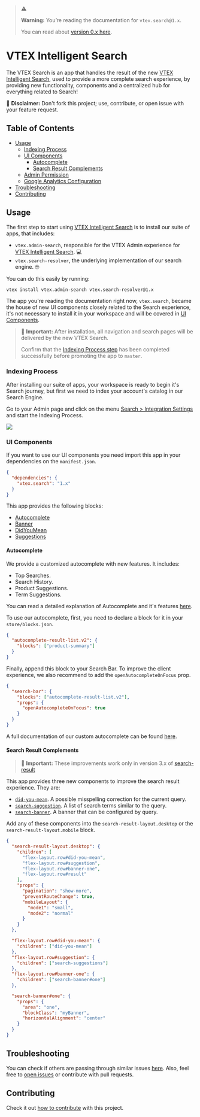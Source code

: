 > :warning:
>
> **Warning:** You’re reading the documentation for `vtex.search@1.x`.
>
> You can read about [version 0.x here](https://github.com/vtex-apps/search/tree/0.x).

# VTEX Intelligent Search

The VTEX Search is an app that handles the result of the new [VTEX Intelligent Search](https://help.vtex.com/tracks/vtex-intelligent-search),
used to provide a more complete search experience, by providing new functionality, components and a centralized hub for everything related to Search!

:loudspeaker: **Disclaimer:** Don't fork this project; use, contribute, or open issue with your feature request.

## Table of Contents

- [Usage](#usage)
  - [Indexing Process](#indexing-process)
  - [UI Components](#ui-components)
    - [Autocomplete](#autocomplete)
    - [Search Result Complements](#search-result-complements)
  - [Admin Permission](#admin-permission)
  - [Google Analytics Configuration](#google-analytics-configuration)
- [Troubleshooting](#troubleshooting)
- [Contributing](#contributing)

## Usage

The first step to start using [VTEX Intelligent Search](https://help.vtex.com/tracks/vtex-intelligent-search) is to install
our suite of apps, that includes:

- `vtex.admin-search`, responsible for the VTEX Admin experience for [VTEX Intelligent Search](https://help.vtex.com/tracks/vtex-intelligent-search). :computer:
- `vtex.search-resolver`, the underlying implementation of our search engine. :nerd_face:

You can do this easily by running:

```sh
vtex install vtex.admin-search vtex.search-resolver@1.x
```

The app you're reading the documentation right now, `vtex.search`, became the house of new UI components closely
related to the Search experience, it's not necessary to install it in your workspace and will be covered in [UI Components](#ui-components).

> :loudspeaker: **Important:** After installation, all navigation and search pages will be delivered by the new VTEX Search.
>
> Confirm that the [Indexing Process step](#indexing-process) has been completed successfully before promoting the app to `master`.

### Indexing Process

After installing our suite of apps, your workspace is ready to begin it's Search journey, but first we need to index your
account's catalog in our Search Engine.

Go to your Admin page and click on the menu [Search > Integration Settings](https://help.vtex.com/tracks/vtex-intelligent-search--19wrbB7nEQcmwzDPl1l4Cb/6wKQgKmu2FT6084BJT7z5V)
and start the Indexing Process.

![](https://images.ctfassets.net/alneenqid6w5/6Dhh6x6Roi1vRePJDtbOFY/d642a9f13d421ef3f3062a5ff261ff39/config-int-EN.png)

### UI Components

If you want to use our UI components you need import this app in your dependencies on the `manifest.json`.

```json
{
  "dependencies": {
    "vtex.search": "1.x"
  }
}
```

This app provides the following blocks:

- [Autocomplete](#autocomplete)
- [Banner](#search-result-complements)
- [DidYouMean](#search-result-complements)
- [Suggestions](#search-result-complements)

#### Autocomplete

We provide a customized autocomplete with new features. It includes:

- Top Searches.
- Search History.
- Product Suggestions.
- Term Suggestions.

You can read a detailed explanation of Autocomplete and it's features [here](https://help.vtex.com/tracks/vtex-intelligent-search--19wrbB7nEQcmwzDPl1l4Cb/4gXFsEWjF7QF7UtI2GAvhL).

To use our autocomplete, first, you need to declare a block for it in your `store/blocks.json`.

```json
{
  "autocomplete-result-list.v2": {
    "blocks": ["product-summary"]
  }
}
```

Finally, append this block to your Search Bar. To improve the client experience, we also recommend to add the `openAutocompleteOnFocus` prop.

```json
{
  "search-bar": {
    "blocks": ["autocomplete-result-list.v2"],
    "props": {
      "openAutocompleteOnFocus": true
    }
  }
}
```

A full documentation of our custom autocomplete can be found [here](Autocomplete.md).

#### Search Result Complements

> :loudspeaker: **Important:** These improvements work only in version 3.x of
> [search-result](https://vtex.io/docs/components/search/vtex.search-result@3.x/)

This app provides three new components to improve the search result experience. They are:

- [`did-you-mean`](DidYouMean.md). A possible misspelling correction for the current query.
- [`search-suggestion`](Suggestions.md). A list of search terms similar to the query.
- [`search-banner`](Banner.md). A banner that can be configured by query.

Add any of these components into the `search-result-layout.desktop` or the `search-result-layout.mobile` block.

```json
{
  "search-result-layout.desktop": {
    "children": [
      "flex-layout.row#did-you-mean",
      "flex-layout.row#suggestion",
      "flex-layout.row#banner-one",
      "flex-layout.row#result"
    ],
    "props": {
      "pagination": "show-more",
      "preventRouteChange": true,
      "mobileLayout": {
        "mode1": "small",
        "mode2": "normal"
      }
    }
  },

  "flex-layout.row#did-you-mean": {
    "children": ["did-you-mean"]
  },
  "flex-layout.row#suggestion": {
    "children": ["search-suggestions"]
  },
  "flex-layout.row#banner-one": {
    "children": ["search-banner#one"]
  },

  "search-banner#one": {
    "props": {
      "area": "one",
      "blockClass": "myBanner",
      "horizontalAlignment": "center"
    }
  }
}
```

## Troubleshooting

You can check if others are passing through similar issues [here](https://github.com/vtex-apps/search/issues).
Also, feel free to [open issues](https://github.com/vtex-apps/search/issues/new) or contribute with pull requests.

## Contributing

Check it out [how to contribute](https://github.com/vtex-apps/awesome-io#contributing) with this project.
